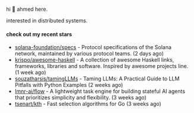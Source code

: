 hi 👋 ahmed here.

interested in distributed systems.

#### check out my recent stars

- [solana-foundation/specs](https://github.com/solana-foundation/specs) - Protocol specifications of the Solana network, maintained by various protocol teams. (2 days ago)
- [krispo/awesome-haskell](https://github.com/krispo/awesome-haskell) - A collection of awesome Haskell links, frameworks, libraries and software. Inspired by awesome projects line. (1 week ago)
- [souzatharsis/tamingLLMs](https://github.com/souzatharsis/tamingLLMs) - Taming LLMs: A Practical Guide to LLM Pitfalls with Python Examples (2 weeks ago)
- [lmnr-ai/flow](https://github.com/lmnr-ai/flow) - A lightweight task engine for building stateful AI agents that prioritizes simplicity and flexibility. (3 weeks ago)
- [tsenart/kth](https://github.com/tsenart/kth) - Fast selection algorithms for Go (3 weeks ago)

